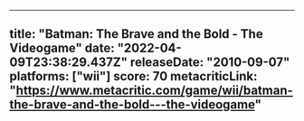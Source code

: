 
---
title: "Batman: The Brave and the Bold - The Videogame"
date: "2022-04-09T23:38:29.437Z"
releaseDate: "2010-09-07"
platforms: ["wii"]
score: 70
metacriticLink: "https://www.metacritic.com/game/wii/batman-the-brave-and-the-bold---the-videogame"
---
